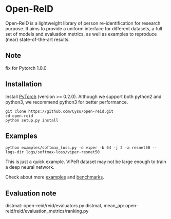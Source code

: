 # Open-ReID

Open-ReID is a lightweight library of person re-identification for research
purpose. It aims to provide a uniform interface for different datasets, a full
set of models and evaluation metrics, as well as examples to reproduce (near)
state-of-the-art results.

## Note

fix for Pytorch 1.0.0

## Installation

Install [PyTorch](http://pytorch.org/) (version >= 0.2.0). Although we support
both python2 and python3, we recommend python3 for better performance.

```shell
git clone https://github.com/Cysu/open-reid.git
cd open-reid
python setup.py install
```

## Examples

```shell
python examples/softmax_loss.py -d viper -b 64 -j 2 -a resnet50 --logs-dir logs/softmax-loss/viper-resnet50
```

This is just a quick example. VIPeR dataset may not be large enough to train a deep neural network.

Check about more [examples](https://cysu.github.io/open-reid/examples/training_id.html)
and [benchmarks](https://cysu.github.io/open-reid/examples/benchmarks.html).

## Evaluation note

distmat: open-reid/reid/evaluators.py
distmat, mean_ap: open-reid/reid/evaluation_metrics/ranking.py
